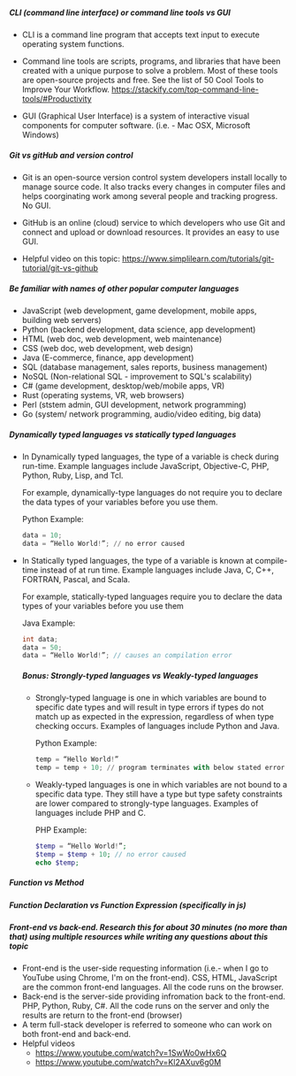 ##### CLI (command line interface) or command line tools vs GUI

- CLI is a command line program that accepts text input to execute operating system functions.

- Command line tools are scripts, programs, and libraries that have been created with a unique purpose to solve a problem. Most of these tools are open-source projects and free. See the list of 50 Cool Tools to Improve Your Workflow. https://stackify.com/top-command-line-tools/#Productivity

- GUI (Graphical User Interface) is a system of interactive visual components for computer software. (i.e. - Mac OSX, Microsoft Windows)

##### Git vs gitHub and version control

- Git is an open-source version control system developers install locally to manage source code. It also tracks every changes in computer files and helps coorginating work among several people and tracking progress. No GUI.

- GitHub is an online (cloud) service to which developers who use Git and connect and upload or download resources. It provides an easy to use GUI.
- Helpful video on this topic: https://www.simplilearn.com/tutorials/git-tutorial/git-vs-github

##### Be familiar with names of other popular computer languages

- JavaScript (web development, game development, mobile apps, building web servers)
- Python (backend development, data science, app development)
- HTML (web doc, web development, web maintenance)
- CSS (web doc, web development, web design)
- Java (E-commerce, finance, app development)
- SQL (database management, sales reports, business management)
- NoSQL (Non-relational SQL - improvement to SQL's scalability)
- C# (game development, desktop/web/mobile apps, VR)
- Rust (operating systems, VR, web browsers)
- Perl (ststem admin, GUI development, network programming)
- Go (system/ network programming, audio/video editing, big data)

##### Dynamically typed languages vs statically typed languages

- In Dynamically typed languages, the type of a variable is check during run-time. Example languages include JavaScript, Objective-C, PHP, Python, Ruby, Lisp, and Tcl.

  For example, dynamically-type languages do not require you to declare the data types of your variables before you use them.

  Python Example:

  ```python
  data = 10;
  data = “Hello World!”; // no error caused
  ```



- In Statically typed languages, the type of a variable is known at compile-time instead of at run time. Example languages include Java, C, C++, FORTRAN, Pascal, and Scala.

  For example, statically-typed languages require you to declare the data types of your variables before you use them

  Java Example:

  ```java
  int data;
  data = 50;
  data = “Hello World!”; // causes an compilation error
  ```

  ##### Bonus: Strongly-typed languages vs Weakly-typed languages

  - Strongly-typed language is one in which variables are bound to specific date types and will result in type errors if types do not match up as expected in the expression, regardless of when type checking occurs. Examples of languages include Python and Java.

    Python Example:

    ```python
    temp = “Hello World!”
    temp = temp + 10; // program terminates with below stated error
    ```

  - Weakly-typed languages is one in which variables are not bound to a specific data type. They still have a type but type safety constraints are lower compared to strongly-type languages. Examples of languages include PHP and C.

    PHP Example:

    ```php
    $temp = “Hello World!”;
    $temp = $temp + 10; // no error caused
    echo $temp;
    ```

##### Function vs Method

##### Function Declaration vs Function Expression (specifically in js)

##### Front-end vs back-end. Research this for about 30 minutes (no more than that) using multiple resources while writing any questions about this topic

- Front-end is the user-side requesting information (i.e.- when I go to YouTube using Chrome, I'm on the front-end). CSS, HTML, JavaScript are the common front-end languages. All the code runs on the browser.
- Back-end is the server-side providing infromation back to the front-end. PHP, Python, Ruby, C#. All the code runs on the server and only the results are return to the front-end (browser)
- A term full-stack developer is referred to someone who can work on both front-end and back-end.
- Helpful videos
  - https://www.youtube.com/watch?v=1SwWo0wHx6Q
  - https://www.youtube.com/watch?v=Kl2AXuv6g0M

